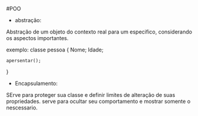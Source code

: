 
#POO 

* abstração:

Abstração de um objeto do contexto real para um especifico, considerando os aspectos importantes. 

exemplo:
classe pessoa
{
    Nome;
    Idade;
    
    apersentar();
}

* Encapsulamento:

SErve para proteger sua classe e definir limites de alteração de suas propriedades.
serve para ocultar seu comportamento e mostrar somente o nescessario.

